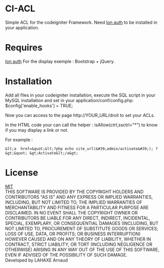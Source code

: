 CI-ACL
========

Simple ACL for the codeigniter Framework. Need <a href="https://github.com/benedmunds/CodeIgniter-Ion-Auth" >Ion auth</a> to be installed in your application.


Requires
========
<a href="https://github.com/benedmunds/CodeIgniter-Ion-Auth" >Ion auth</a>
For the display exemple : Bootstrap + jQuery. 


Installation
========

Add all files in your codeigniter installation, execute the SQL script in your MySQL installation and set in your application/conf/config.php: <br/>$config['enable_hooks'] = TRUE;<br/>

Now you can access to the page http://YOUR_URL/droit to set your ACLs.

In the HTML code your can call the helper : isAllow($ctrl,$ssctrl="*") to know if you may display a link or not.<br/>

For example : <br/>

<?php if(isAllow('admin','activate')){ ?>
	&lt;a  href=&quot;&lt;?php echo site_url(&#39;admin/activate&#39;); ?&gt;&quot; &gt;Activate&lt;/a&gt;
<?php } ?>

License 
========
<a href='http://opensource.org/licenses/MIT'>MIT</a>
<br/>
THIS SOFTWARE IS PROVIDED BY THE COPYRIGHT HOLDERS AND CONTRIBUTORS "AS IS" 
AND ANY EXPRESS OR IMPLIED WARRANTIES, INCLUDING, BUT NOT LIMITED TO, THE IMPLIED 
WARRANTIES OF MERCHANTABILITY AND FITNESS FOR A PARTICULAR PURPOSE ARE DISCLAIMED. 
IN NO EVENT SHALL THE COPYRIGHT OWNER OR CONTRIBUTORS BE LIABLE FOR ANY DIRECT, 
INDIRECT, INCIDENTAL, SPECIAL, EXEMPLARY, OR CONSEQUENTIAL DAMAGES (INCLUDING, BUT 
NOT LIMITED TO, PROCUREMENT OF SUBSTITUTE GOODS OR SERVICES; LOSS OF USE, DATA, OR 
PROFITS; OR BUSINESS INTERRUPTION) HOWEVER CAUSED AND ON ANY THEORY OF LIABILITY, 
WHETHER IN CONTRACT, STRICT LIABILITY, OR TORT (INCLUDING NEGLIGENCE OR OTHERWISE) 
ARISING IN ANY WAY OUT OF THE USE OF THIS SOFTWARE, EVEN IF ADVISED OF THE POSSIBILITY
OF SUCH DAMAGE.
<br/>
Developed by LAHAXE Arnaud